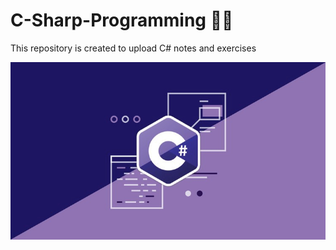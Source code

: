# C-Sharp-Programming :woman_technologist:
This repository is created to upload C# notes and exercises<br/>

![Image of C# logo](https://github.com/lihini223/C-Sharp-Programming/blob/master/Images/C%23.jpg)
